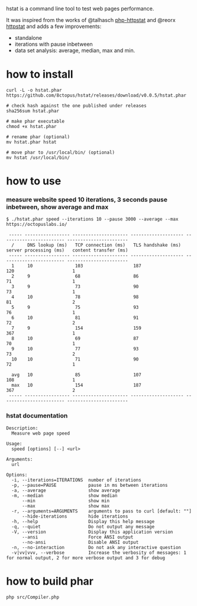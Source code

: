 hstat is a command line tool to test web pages performance.

It was inspired from the works of @talhasch [php-httpstat](https://github.com/talhasch/php-httpstat) and @reorx [httpstat](https://github.com/reorx/httpstat) and adds a few improvements:
- standalone
- iterations with pause inbetween
- data set analysis: average, median, max and min.

# how to install

    curl -L -o hstat.phar https://github.com/8ctopus/hstat/releases/download/v0.0.5/hstat.phar
    
    # check hash against the one published under releases
    sha256sum hstat.phar
    
    # make phar executable
    chmod +x hstat.phar
    
    # rename phar (optional)
    mv hstat.phar hstat
    
    # move phar to /usr/local/bin/ (optional)
    mv hstat /usr/local/bin/
    

# how to use

### measure website speed 10 iterations, 3 seconds pause inbetween, show average and max
    $ ./hstat.phar speed --iterations 10 --pause 3000 --average --max https://octopuslabs.io/

     ----- ----------------- --------------------- -------------------- ------------------------ -----------------------
      /     DNS lookup (ms)   TCP connection (ms)   TLS handshake (ms)   server processing (ms)   content transfer (ms)
     ----- ----------------- --------------------- -------------------- ------------------------ -----------------------
      1     10                103                   187                  120                      1
      2     9                 68                    86                   71                       1
      3     9                 73                    90                   73                       1
      4     10                78                    98                   81                       2
      5     9                 75                    93                   76                       1
      6     10                81                    91                   72                       2
      7     9                 154                   159                  367                      1
      8     10                69                    87                   70                       1
      9     10                77                    93                   73                       2
      10    10                71                    90                   72                       1

      avg   10                85                    107                  108                      1
      max   10                154                   187                  367                      2
     ----- ----------------- --------------------- -------------------- ------------------------ -----------------------

### hstat documentation

    Description:
      Measure web page speed

    Usage:
      speed [options] [--] <url>

    Arguments:
      url

    Options:
      -i, --iterations=ITERATIONS  number of iterations
      -p, --pause=PAUSE            pause in ms between iterations
      -a, --average                show average
      -m, --median                 show median
          --min                    show min
          --max                    show max
      -r, --arguments=ARGUMENTS    arguments to pass to curl [default: ""]
          --hide-iterations        hide iterations
      -h, --help                   Display this help message
      -q, --quiet                  Do not output any message
      -V, --version                Display this application version
          --ansi                   Force ANSI output
          --no-ansi                Disable ANSI output
      -n, --no-interaction         Do not ask any interactive question
      -v|vv|vvv, --verbose         Increase the verbosity of messages: 1 for normal output, 2 for more verbose output and 3 for debug

# how to build phar

    php src/Compiler.php

